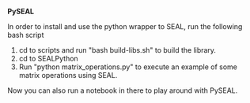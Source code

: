 **PySEAL**

In order to install and use the python wrapper to SEAL, run the following bash script

1. cd to scripts and run "bash build-libs.sh" to build the library. 
2. cd to SEALPython
3. Run "python  matrix_operations.py" to execute an example of some matrix operations using SEAL.

Now you can also run a notebook in there to play around with PySEAL. 

